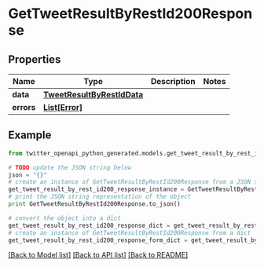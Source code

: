 # GetTweetResultByRestId200Response


## Properties
Name | Type | Description | Notes
------------ | ------------- | ------------- | -------------
**data** | [**TweetResultByRestIdData**](TweetResultByRestIdData.md) |  | 
**errors** | [**List[Error]**](Error.md) |  | 

## Example

```python
from twitter_openapi_python_generated.models.get_tweet_result_by_rest_id200_response import GetTweetResultByRestId200Response

# TODO update the JSON string below
json = "{}"
# create an instance of GetTweetResultByRestId200Response from a JSON string
get_tweet_result_by_rest_id200_response_instance = GetTweetResultByRestId200Response.from_json(json)
# print the JSON string representation of the object
print GetTweetResultByRestId200Response.to_json()

# convert the object into a dict
get_tweet_result_by_rest_id200_response_dict = get_tweet_result_by_rest_id200_response_instance.to_dict()
# create an instance of GetTweetResultByRestId200Response from a dict
get_tweet_result_by_rest_id200_response_form_dict = get_tweet_result_by_rest_id200_response.from_dict(get_tweet_result_by_rest_id200_response_dict)
```
[[Back to Model list]](../README.md#documentation-for-models) [[Back to API list]](../README.md#documentation-for-api-endpoints) [[Back to README]](../README.md)


